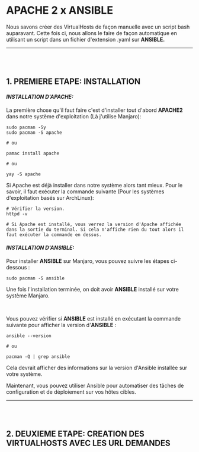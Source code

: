 # __APACHE 2 x ANSIBLE__
Nous savons créer des VirtualHosts de façon manuelle avec un script bash auparavant. Cette fois ci, nous allons le faire de façon automatique en utilisant un script dans un fichier d'extension .yaml sur __ANSIBLE.__
***
<br><br>

## __1. PREMIERE ETAPE: INSTALLATION__
#### _INSTALLATION D'APACHE:_
La première chose qu'il faut faire c'est d'installer tout d'abord __APACHE2__ dans notre système d'exploitation (Là j'utilise Manjaro):
```shell
sudo pacman -Sy
sudo pacman -S apache

# ou

pamac install apache

# ou

yay -S apache
```
Si Apache est déjà installer dans notre système alors tant mieux. Pour le savoir, il faut exécuter la commande suivante (Pour les systèmes d'exploitation basés sur ArchLinux):

```shell
# Vérifier la version.
httpd -v

# Si Apache est installé, vous verrez la version d'Apache affichée dans la sortie du terminal. Si cela n'affiche rien du tout alors il faut exécuter la commande en dessus.
```

#### _INSTALLATION D'ANSIBLE:_
Pour installer __ANSIBLE__ sur Manjaro, vous pouvez suivre les étapes ci-dessous :
```shell
sudo pacman -S ansible
```
Une fois l'installation terminée, on doit avoir __ANSIBLE__ installé sur votre système Manjaro.

<br>

Vous pouvez vérifier si __ANSIBLE__ est installé en exécutant la commande suivante pour afficher la version d'__ANSIBLE__ :
```shell
ansible --version

# ou

pacman -Q | grep ansible

```

Cela devrait afficher des informations sur la version d'Ansible installée sur votre système.

Maintenant, vous pouvez utiliser Ansible pour automatiser des tâches de configuration et de déploiement sur vos hôtes cibles.
***
<br><br>

## __2. DEUXIEME ETAPE: CREATION DES VIRTUALHOSTS AVEC LES URL DEMANDES__